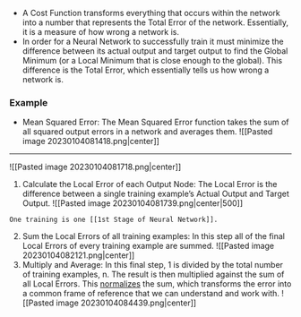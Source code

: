 - A Cost Function transforms everything that occurs within the network into a number that represents the Total Error of the network. Essentially, it is a measure of how wrong a network is.
- In order for a Neural Network to successfully train it must minimize the difference between its actual output and target output to find the Global Minimum (or a Local Minimum that is close enough to the global). This difference is the Total Error, which essentially tells us how wrong a network is.
### Example
- Mean Squared Error: The Mean Squared Error function takes the sum of all squared output errors in a network and averages them.
![[Pasted image 20230104081418.png|center]]
---
![[Pasted image 20230104081718.png|center]]
1. Calculate the Local Error of each Output Node: The Local Error is the difference between a single training example’s Actual Output and Target Output.
![[Pasted image 20230104081739.png|center|500]]
```ad-note
One training is one [[1st Stage of Neural Network]].
```
2. Sum the Local Errors of all training examples: In this step all of the final Local Errors of every training example are summed.
![[Pasted image 20230104082121.png|center]]
1. Multiply and Average: In this final step, 1 is divided by the total number of training examples, n. The result is then multiplied against the sum of all Local Errors. This <u>normalizes</u> the sum, which transforms the error into a common frame of reference that we can understand and work with.
![[Pasted image 20230104084439.png|center]]